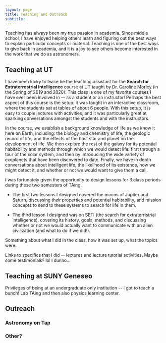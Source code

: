 ```yaml
---
layout: page
title: Teaching and Outreach
subtitle:
---
```


Teaching has always been my true passion in academia. Since middle school, I have enjoyed helping others learn and figuring out the best ways to explain particular concepts or material. Teaching is one of the best ways to give back in academia, and it is a joy to see others become interested in the work that we do as astronomers.

## Teaching at UT

I have been lucky to twice be the teaching assistant for the **Search for Extraterrestrial Intelligence** course at UT taught by [Dr. Caroline Morley](https://carolinemorley.com) (in the Spring of 2019 and 2020). This class is one of my favorite courses I have ever been involved in -- as a student or an instructor! Perhaps the best aspect of this course is the setup: it was taught in an interactive classroom, where the students sat at tables of about 6 people. With this setup, it is easy to couple lectures with activities, and it was particularly great at sparking conversations amongst the students and with the instructors.

In the course, we establish a background knowledge of life as we know it here on Earth, including: the biology and chemistry of life, the geologic record of life, and the effects of the host star and planet on the development of life. We then explore the rest of the galaxy for its potential habitability and methods through which we would detect life: first through a tour of the solar system, and then by introducing the wide variety of exoplanets that have been discovered to date. Finally, we have in depth conversations about intelligent life, the likelihood of its existence, how we might detect it, and whether or not we would want to give them a call.

I was fortunately given the opportunity to design lessons for 3 class periods during these two semesters of TAing.
  + The first two lessons I designed covered the moons of Jupiter and Saturn, discussing their properties and potential habitability, and mission concepts to send to these systems to search for life in them.

  + The third lesson I designed was on SETI (the search for extraterristrial intelligence), covering its history, goals, methods, and discussing whether or not we would actually want to communicate with an alien civilization (and what to do if we did!).

Something about what I did in the class, how it was set up, what the topics were.

Links to specifics that I did -- lectures and lecture tutorial activities. Maybe some testimonials? lol I dunno...

## Teaching at SUNY Geneseo

Privileges of being at an undergraduate only institution -- I got to teach a bunch! Lab TAing and then also physics learning center.

## Outreach

### Astronomy on Tap

### Other?
